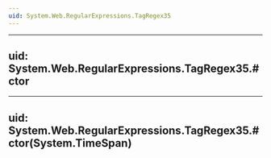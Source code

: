 ```yaml
---
uid: System.Web.RegularExpressions.TagRegex35
---
```


---
uid: System.Web.RegularExpressions.TagRegex35.#ctor
---

---
uid: System.Web.RegularExpressions.TagRegex35.#ctor(System.TimeSpan)
---
